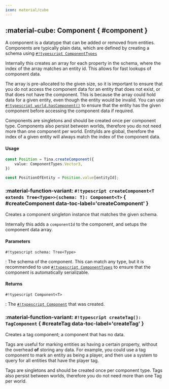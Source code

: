 ```yaml
---
icon: material/cube
---
```


## :material-cube: Component { #component }

A component is a datatype that can be added or removed from entities. Components are typically plain data, which are defined by creating a schema using [`#!typescript ComponentTypes`](#componentTypes "ComponentTypes")

Internally this creates an array for each property in the schema, where the index of the array matches an entity id. This allows for fast lookups of component data.

The array is pre-allocated to the given size, so it is important to ensure that you do not access the component data for an entity that does not exist, or that does not have the component. This is because the array could hold data for a given entity, even though the entity would be invalid. You can use [`#!typescript world.hasComponent()`](../world/#hasComponent "world.hasComponent()") to ensure that the entity has the given component before accessing the component data if required.

Components are singletons and should be created once per component type. Components also persist between worlds, therefore you do not need more than one component per world. EntityIds are global, therefore the index of a given entity will always match the index of the component data.

#### Usage

```typescript
const Position = Tina.createComponent({
    value: ComponentTypes.Vector3,
})

const PositionOfEntity = Position.value[entityId];
```

<!-- todo: ComponentTypes -->

### :material-function-variant: **`#!typescript createComponent<T extends Tree<Type>>(schema: T): Component<T>`** { #createComponent data-toc-label='createComponent' }

Creates a component singleton instance that matches the given schema.

Internally this adds a `componentId` to the component, and setups the component data array.

#### Parameters
`#!typescript schema: Tree<Type>`

 : The schema of the component. This can match any type, but it is recommended to use [`#!typescript ComponentTypes`](#componentTypes "ComponentTypes") to ensure that the component is automatically serializable.

#### Returns

`#!typescript Component<T>`

 : The [`#!typescript Component`](#component "Component") that was created.

### :material-function-variant: **`#!typescript createTag(): TagComponent`** { #createTag data-toc-label='createTag' }

Creates a tag component; a component that has no data.

Tags are useful for marking entities as having a certain property, without the overhead **of** storing any data. For example, you could use a tag component to mark an entity as being a player, and then use a system to query for all entities that have the player tag.

Tags are singletons and should be created once per component type. Tags also persist between worlds, therefore you do not need more than one Tag per world.
